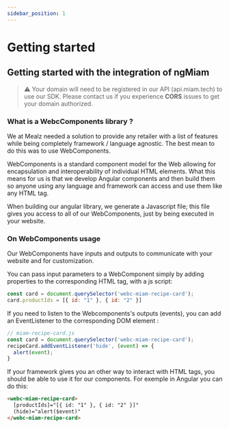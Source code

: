 ```yaml
---
sidebar_position: 1
---
```


# Getting started

## Getting started with the integration of ngMiam

> :warning: Your domain will need to be registered in our API (api.miam.tech) to use our SDK. Please contact us if you experience **CORS** issues to get your domain authorized.

### What is a WebcComponents library ?

We at Mealz needed a solution to provide any retailer with a list of features while being completely framework / language agnostic. The best mean to do this was to use WebComponents.

WebComponents is a standard component model for the Web allowing for encapsulation and interoperability of individual HTML elements. What this means for us is that we develop Angular components and then build them so anyone using any language and framework can access and use them like any HTML tag.

When building our angular library, we generate a Javascript file; this file gives you access to all of our WebComponents, just by being executed in your website.

### On WebComponents usage

Our WebComponents have inputs and outputs to communicate with your website and for customization.

You can pass input parameters to a WebComponent simply by adding properties to the corresponding HTML tag, with a js script:

```javascript
const card = document.querySelector('webc-miam-recipe-card');
card.productIds = [{ id: "1" }, { id: "2" }]
```

If you need to listen to the Webcomponents's outputs (events), you can add an EventListener to the corresponding DOM element :

```javascript
// miam-recipe-card.js
const card = document.querySelector('webc-miam-recipe-card');
recipeCard.addEventListener('hide', (event) => {
  alert(event);
}
```

If your framework gives you an other way to interact with HTML tags, you should be able to use it for our components. For exemple in Angular you can do this:

```html
<webc-miam-recipe-card>
  [productIds]="[{ id: "1" }, { id: "2" }]"
  (hide)="alert($event)"
</webc-miam-recipe-card>
```
